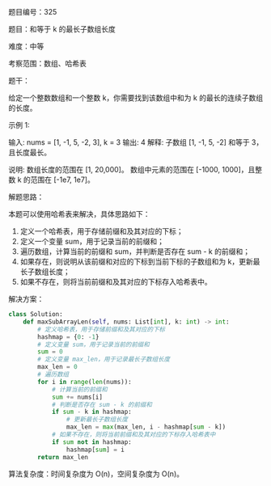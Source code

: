 题目编号：325

题目：和等于 k 的最长子数组长度

难度：中等

考察范围：数组、哈希表

题干：

给定一个整数数组和一个整数 k，你需要找到该数组中和为 k 的最长的连续子数组的长度。

示例 1:

输入: nums = [1, -1, 5, -2, 3], k = 3
输出: 4
解释: 子数组 [1, -1, 5, -2] 和等于 3，且长度最长。

说明:
数组长度的范围在 [1, 20,000]。
数组中元素的范围在 [-1000, 1000]，且整数 k 的范围在 [-1e7, 1e7]。

解题思路：

本题可以使用哈希表来解决，具体思路如下：

1. 定义一个哈希表，用于存储前缀和及其对应的下标；
2. 定义一个变量 sum，用于记录当前的前缀和；
3. 遍历数组，计算当前的前缀和 sum，并判断是否存在 sum - k 的前缀和；
4. 如果存在，则说明从该前缀和对应的下标到当前下标的子数组和为 k，更新最长子数组长度；
5. 如果不存在，则将当前前缀和及其对应的下标存入哈希表中。

解决方案：

```python
class Solution:
    def maxSubArrayLen(self, nums: List[int], k: int) -> int:
        # 定义哈希表，用于存储前缀和及其对应的下标
        hashmap = {0: -1}
        # 定义变量 sum，用于记录当前的前缀和
        sum = 0
        # 定义变量 max_len，用于记录最长子数组长度
        max_len = 0
        # 遍历数组
        for i in range(len(nums)):
            # 计算当前的前缀和
            sum += nums[i]
            # 判断是否存在 sum - k 的前缀和
            if sum - k in hashmap:
                # 更新最长子数组长度
                max_len = max(max_len, i - hashmap[sum - k])
            # 如果不存在，则将当前前缀和及其对应的下标存入哈希表中
            if sum not in hashmap:
                hashmap[sum] = i
        return max_len
```

算法复杂度：时间复杂度为 O(n)，空间复杂度为 O(n)。